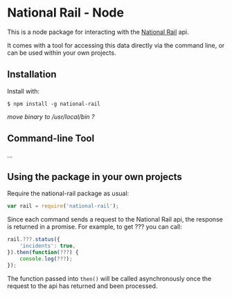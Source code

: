 # National Rail - Node

This is a node package for interacting with the [National Rail](http://nationalrail.co.uk) api.

It comes with a tool for accessing this data directly via the command line, or can be used within your own projects.

## Installation

Install with:

```
$ npm install -g national-rail
```

_move binary to /usr/local/bin ?_

## Command-line Tool

...

## Using the package in your own projects

Require the national-rail package as usual:

```js
var rail = require('national-rail');
```

Since each command sends a request to the National Rail api, the response is returned in a promise. For example, to get ??? you can call:

```js
rail.???.status({
    'incidents': true,
}).then(function(???) {
    console.log(???);
});
```

The function passed into `then()` will be called asynchronously once the request to the api has returned and been processed.